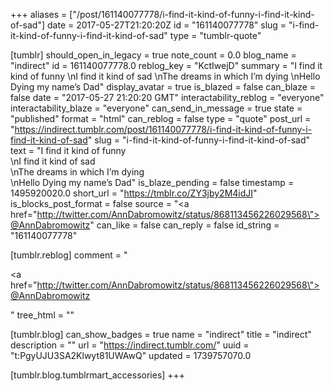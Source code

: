 +++
aliases = ["/post/161140077778/i-find-it-kind-of-funny-i-find-it-kind-of-sad"]
date = 2017-05-27T21:20:20Z
id = "161140077778"
slug = "i-find-it-kind-of-funny-i-find-it-kind-of-sad"
type = "tumblr-quote"

[tumblr]
should_open_in_legacy = true
note_count = 0.0
blog_name = "indirect"
id = 161140077778.0
reblog_key = "KctIwejD"
summary = "I find it kind of funny \nI find it kind of sad \nThe dreams in which I’m dying \nHello Dying my name’s Dad"
display_avatar = true
is_blazed = false
can_blaze = false
date = "2017-05-27 21:20:20 GMT"
interactability_reblog = "everyone"
interactability_blaze = "everyone"
can_send_in_message = true
state = "published"
format = "html"
can_reblog = false
type = "quote"
post_url = "https://indirect.tumblr.com/post/161140077778/i-find-it-kind-of-funny-i-find-it-kind-of-sad"
slug = "i-find-it-kind-of-funny-i-find-it-kind-of-sad"
text = "I find it kind of funny<br/>\nI find it kind of sad<br/>\nThe dreams in which I&rsquo;m dying<br/>\nHello Dying my name&rsquo;s Dad"
is_blaze_pending = false
timestamp = 1495920020.0
short_url = "https://tmblr.co/ZY3jby2M4idJI"
is_blocks_post_format = false
source = "<a href=\"http://twitter.com/AnnDabromowitz/status/868113456226029568\">@AnnDabromowitz</a>"
can_like = false
can_reply = false
id_string = "161140077778"

[tumblr.reblog]
comment = "<p><a href=\"http://twitter.com/AnnDabromowitz/status/868113456226029568\">@AnnDabromowitz</a></p>"
tree_html = ""

[tumblr.blog]
can_show_badges = true
name = "indirect"
title = "indirect"
description = ""
url = "https://indirect.tumblr.com/"
uuid = "t:PgyUJU3SA2Klwyt81UWAwQ"
updated = 1739757070.0

[tumblr.blog.tumblrmart_accessories]
+++
